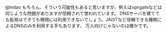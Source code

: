@hidao もちろん、そういう可能性もあると思いますが、例えばvpngateなどは同じような問題がありますが信頼されて使われています。
DNSサーバを建てても監視はできても検閲には利用できないでしょう。JAISTなど信頼できる機関によるDNSのみを利用する手もあります。
万人向けじゃないのは確かです。
